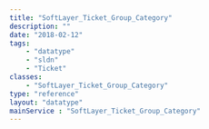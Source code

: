 ```yaml
---
title: "SoftLayer_Ticket_Group_Category"
description: ""
date: "2018-02-12"
tags:
    - "datatype"
    - "sldn"
    - "Ticket"
classes:
    - "SoftLayer_Ticket_Group_Category"
type: "reference"
layout: "datatype"
mainService : "SoftLayer_Ticket_Group_Category"
---
```

